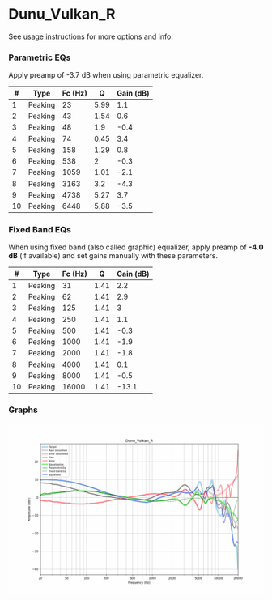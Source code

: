 # Dunu_Vulkan_R
See [usage instructions](https://github.com/jaakkopasanen/AutoEq#usage) for more options and info.

### Parametric EQs
Apply preamp of -3.7 dB when using parametric equalizer.

|   # | Type    |   Fc (Hz) |    Q |   Gain (dB) |
|-----|---------|-----------|------|-------------|
|   1 | Peaking |        23 | 5.99 |         1.1 |
|   2 | Peaking |        43 | 1.54 |         0.6 |
|   3 | Peaking |        48 | 1.9  |        -0.4 |
|   4 | Peaking |        74 | 0.45 |         3.4 |
|   5 | Peaking |       158 | 1.29 |         0.8 |
|   6 | Peaking |       538 | 2    |        -0.3 |
|   7 | Peaking |      1059 | 1.01 |        -2.1 |
|   8 | Peaking |      3163 | 3.2  |        -4.3 |
|   9 | Peaking |      4738 | 5.27 |         3.7 |
|  10 | Peaking |      6448 | 5.88 |        -3.5 |

### Fixed Band EQs
When using fixed band (also called graphic) equalizer, apply preamp of **-4.0 dB** (if available) and set gains manually with these parameters.

|   # | Type    |   Fc (Hz) |    Q |   Gain (dB) |
|-----|---------|-----------|------|-------------|
|   1 | Peaking |        31 | 1.41 |         2.2 |
|   2 | Peaking |        62 | 1.41 |         2.9 |
|   3 | Peaking |       125 | 1.41 |         3   |
|   4 | Peaking |       250 | 1.41 |         1.1 |
|   5 | Peaking |       500 | 1.41 |        -0.3 |
|   6 | Peaking |      1000 | 1.41 |        -1.9 |
|   7 | Peaking |      2000 | 1.41 |        -1.8 |
|   8 | Peaking |      4000 | 1.41 |         0.1 |
|   9 | Peaking |      8000 | 1.41 |        -0.5 |
|  10 | Peaking |     16000 | 1.41 |       -13.1 |

### Graphs
![](./Dunu_Vulkan_R.png)
